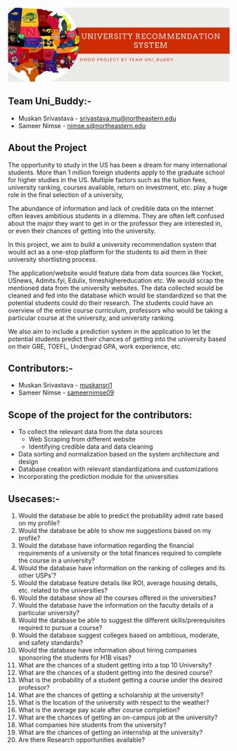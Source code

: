 ![Image_Banner!](https://github.com/Muskansri1/University_Recommendation_System/blob/main/University%20recommendation%20system.png)

## Team Uni_Buddy:- 
* Muskan Srivastava - srivastava.mu@northeastern.edu
* Sameer Nimse - nimse.s@northeastern.edu

## About the Project
The opportunity to study in the US has been a dream for many international students. More than 1 million foreign students apply to the graduate school for higher studies in the US. Multiple factors such as the tuition fees, university ranking, courses available, return on investment, etc. play a huge role in the final selection of a university,

The abundance of information and lack of credible data on the internet often leaves ambitious students in a dilemma. They are often left confused about the major they want to get in or the professor they are interested in, or even their chances of getting into the university.

In this project, we aim to build a university recommendation system that would act as a one-stop platform for the students to aid them in their university shortlisting process.

The application/website would feature data from data sources like Yocket, USnews, Admits.fyi, Edulix, timeshighereducation etc. We would scrap the mentioned data from the university websites. The data collected would be cleaned and fed into the database which would be standardized so that the potential students could do their research. The students could have an overview of the entire course curriculum, professors who would be taking a particular course at the university, and university ranking.

We also aim to include a prediction system in the application to let the potential students predict their chances of getting into the university based on their GRE, TOEFL, Undergrad GPA, work experience, etc.

## Contributors:-
* Muskan Srivastava - [muskansri1](https://github.com/Muskansri1)
* Sameer Nimse - [sameernimse09](https://github.com/sameernimse09)

## Scope of the project for the contributors:
* To collect the relevant data from the data sources
    * Web Scraping from different website
    * Identifying credible data and data cleaning
* Data sorting and normalization based on the system architecture and design
* Database creation with relevant standardizations and customizations
* Incorporating the prediction module for the universities 

## Usecases:-
1. Would the database be able to predict the probability admit rate based on my profile?
2. Would the database be able to show me suggestions based on my profile?
3. Would the database have information regarding the financial requirements of a university or the total finances required to complete the course in a university?
4. Would the database have information on the ranking of colleges and its other USPs'?
5. Would the database feature details like ROI, average housing details, etc. related to the universities?
6. Would the database show all the courses offered in the universities?
7. Would the database have the information on the faculty details of a particular university?
8. Would the database be able to suggest the different skills/prerequisites required to pursue a course?
9. Would the database suggest colleges based on ambitious, moderate, and safety standards?
10. Would the database have information about hiring companies sponsoring the students for H1B visas?
11. What are the chances of a student getting into a top 10 University?
12. What are the chances of a student getting into the desired course?
13. What is the probability of a student getting a course under the desired professor?
14. What are the chances of getting a scholarship at the university?
15. What is the location of the university with respect to the weather?
16. What is the average pay scale after course completion?
17. What are the chances of getting an on-campus job at the university?
18. What companies hire students from the university?
19. What are the chances of getting an internship at the university?
20. Are there Research opportunities available?

